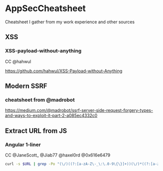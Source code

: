 # AppSecCheatsheet
Cheatsheet I gather from my work experience and other sources

## XSS

### XSS-payload-without-anything

CC @hahwul

https://github.com/hahwul/XSS-Payload-without-Anything

## Modern SSRF

### cheatsheet from @madrobot

https://medium.com/@madrobot/ssrf-server-side-request-forgery-types-and-ways-to-exploit-it-part-2-a085ec4332c0

## Extract URL from JS

### Angular 1-liner
CC @JaneScott_ @Jiab77 @haxel0rd @0x616e6479
```sh
curl -s $URL | grep -Po "(\/)((?:[a-zA-Z\-_\:\.0-9\{\}]+))(\/)*((?:[a-zA-Z\-_\:\.0-9\{\}]+))(\/)((?:[a-zA-Z\-_\/\:\.0-9\{\}]+))" | sort -u
```
